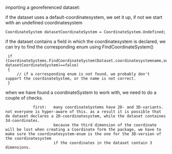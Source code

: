 importing a georeferenced dataset:

if the dataset uses a default-coordinatesystem, we set it up, if not we start with an undefined coordinatesystem

```
CoordinateSystem datasetCoordinateSystem = CoordinateSystem.Undefined;
```
if the dataset contains a field in which the coordinatesystem is declared, we can try to find the corresponding enum using FindCoordinateSystem()
```
 if (CoordinateSystems.FindCoordinateSystem(Dataset.coordinatesystemname,out datasetCoordinateSystem)==false)
 {
     // if a corresponding enum is not found, we probably don't support the coordinateSystem, or the name is not correct.
 }
```
when we have found a coordinateSystem to work with, we need to do a couple of checks.

                first:   many coordinateSystems have 2D- and 3D-variants. not everyone is hyper-aware of this. as a result it is possible that de dataset declares a 2D-coordinatesystem, while the dataset containes 3d-coordinates.
                         because the third dimension of the coordinate will be lost when creating a Coordinate form the package, we have to make sure the coordinatesystem-enum is the one for the 3D-version of the coordinatesystem
                         if the coordinates in the dataset contain 3 dimensions.

